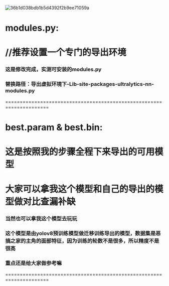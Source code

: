 ![36b1d038bdb1b5d4392f2b9ee71059a](https://github.com/user-attachments/assets/924fa77c-c092-4342-a48f-bb086394b607)  
# modules.py:  
# //推荐设置一个专门的导出环境  
### 这是修改完成，实测可安装的modules.py  
### 替换路径：导出虚拟环境下-Lib-site-packages-ultralytics-nn-modules.py  
=====================================================================  
# best.param & best.bin:  
# 这是按照我的步骤全程下来导出的可用模型  
# 大家可以拿我这个模型和自己的导出的模型做对比查漏补缺  
### 当然也可以拿我这个模型去玩玩  
### 这个模型是由yolov8预训练模型做迁移训练导出的模型，数据集是恶搞之家的主角的面部特征，因为训练的轮数不是很多，所以精度不是很高  
### 重点还是给大家做参考嘛  
=====================================================================  
